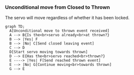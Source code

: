 ### Unconditional move from Closed to Thrown

The servo will move regardless of whether it has been locked.

``` mermaid
graph TD;
  A[Unconditional move to thrown event received]
  A --> B{Is the<br>servo already<br>at thrown?}
  B --> |Yes| F
  B --> |No| C[Send closed leaving event]
  C --> D
  D[Start servo moving towards thrown]
  D --> E{Has the<br>servo reached<br>thrown?}
  E ----> |Yes| F[Send reached thrown event]
  E --> |No| G[Continue moving<br>towards thrown]
  G --> E
```
